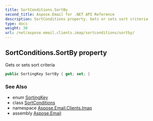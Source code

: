 ```yaml
---
title: SortConditions.SortBy
second_title: Aspose.Email for .NET API Reference
description: SortConditions property. Gets or sets sort criteria
type: docs
weight: 30
url: /net/aspose.email.clients.imap/sortconditions/sortby/
---
```

## SortConditions.SortBy property

Gets or sets sort criteria

```csharp
public SortingKey SortBy { get; set; }
```

### See Also

* enum [SortingKey](../../sortingkey/)
* class [SortConditions](../)
* namespace [Aspose.Email.Clients.Imap](../../sortconditions/)
* assembly [Aspose.Email](../../../)



